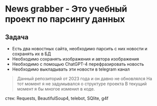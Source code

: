 # News grabber - Это учебный проект по парсингу данных

## Задача
- Есть два новостных сайта, необходимо парсить с них новости и сохранять их в БД
- Необходимо сохранять изображения и автора изображения
- Необходимо с помощью ChatGPT-4 перефразировать новость
- Необходимо выкладывать эти новости в telegram канал


>Данный репозиторий от 2023 года и он давно не обновлялся
>На тот момент я не задумывался о структуре проекта
>В текущий момент я бы многое изменил в коде.

стек: Requests, BeautifulSoup4, telebot, SQlite, g4f

